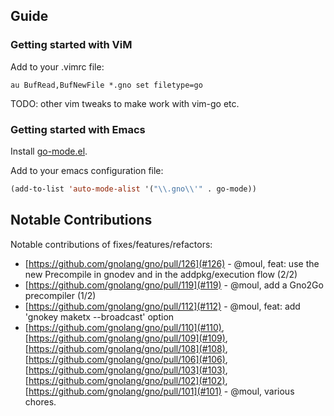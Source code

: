 ## Guide

### Getting started with ViM

Add to your .vimrc file:

```vim
au BufRead,BufNewFile *.gno set filetype=go
```

TODO: other vim tweaks to make work with vim-go etc.

### Getting started with Emacs

Install [go-mode.el](https://github.com/dominikh/go-mode.el).

Add to your emacs configuration file:

```lisp
(add-to-list 'auto-mode-alist '("\\.gno\\'" . go-mode))
```

## Notable Contributions

Notable contributions of fixes/features/refactors:

* [https://github.com/gnolang/gno/pull/126](#126) - @moul, feat: use the new Precompile in gnodev and in the addpkg/execution flow (2/2)
* [https://github.com/gnolang/gno/pull/119](#119) - @moul, add a Gno2Go precompiler (1/2)
* [https://github.com/gnolang/gno/pull/112](#112) - @moul, feat: add 'gnokey maketx --broadcast' option
* [https://github.com/gnolang/gno/pull/110](#110), [https://github.com/gnolang/gno/pull/109](#109), [https://github.com/gnolang/gno/pull/108](#108), [https://github.com/gnolang/gno/pull/106](#106), [https://github.com/gnolang/gno/pull/103](#103), [https://github.com/gnolang/gno/pull/102](#102), [https://github.com/gnolang/gno/pull/101](#101) - @moul, various chores.
